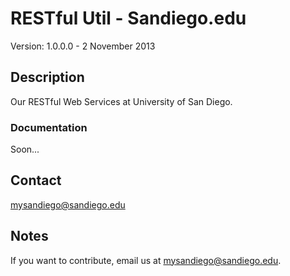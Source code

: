 # RESTful Util - Sandiego.edu

Version: 1.0.0.0 - 2 November 2013

## Description

Our RESTful Web Services at University of San Diego.

### Documentation

Soon...

## Contact

   <mysandiego@sandiego.edu>

## Notes

If you want to contribute, email us at <mysandiego@sandiego.edu>.